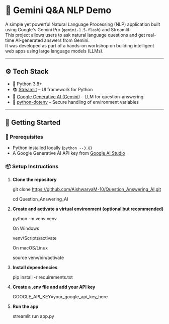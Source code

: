 # 🤖 Gemini Q&A NLP Demo

A simple yet powerful Natural Language Processing (NLP) application built using Google's Gemini Pro (`gemini-1.5-flash`) and Streamlit.  
This project allows users to ask natural language questions and get real-time AI-generated answers from Gemini.  
It was developed as part of a hands-on workshop on building intelligent web apps using large language models (LLMs).

---

## ⚙️ Tech Stack

- 🐍 Python 3.8+
- 📚 [Streamlit](https://streamlit.io/) – UI framework for Python
- 🤖 [Google Generative AI (Gemini)](https://makersuite.google.com/) – LLM for question-answering
- 🔐 [python-dotenv](https://pypi.org/project/python-dotenv/) – Secure handling of environment variables

---

## 🚀 Getting Started

### 🔑 Prerequisites

- Python installed locally (`python --3.8`)
- A Google Generative AI API key from [Google AI Studio](https://makersuite.google.com/)

### 📦 Setup Instructions

1. **Clone the repository**

   git clone https://github.com/AishwaryaM-10/Question_Answering_AI.git
   
   cd Question_Answering_AI

3. **Create and activate a virtual environment (optional but recommended)**
   
   python -m venv venv
   
   On Windows
   
   venv\Scripts\activate
   
   On macOS/Linux
   
   source venv/bin/activate

5. **Install dependencies**

   pip install -r requirements.txt

6. **Create a .env file and add your API key**

   GOOGLE_API_KEY=your_google_api_key_here

8. **Run the app**
   
   streamlit run app.py



